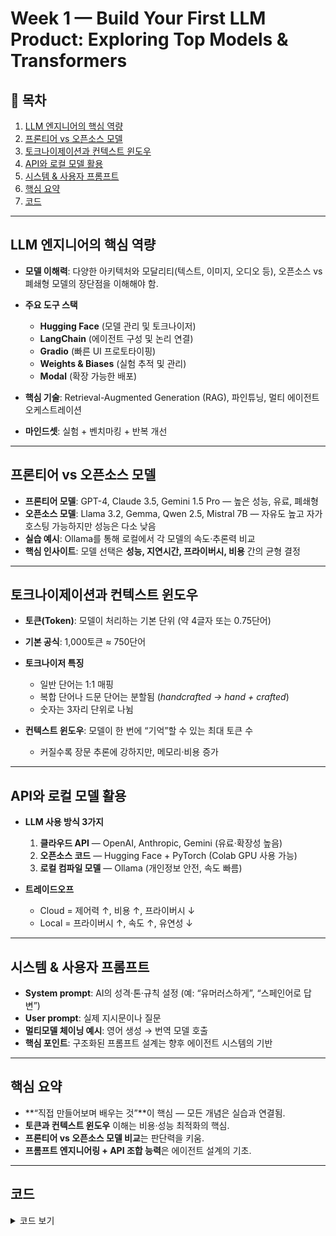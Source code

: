 # Week 1 — Build Your First LLM Product: Exploring Top Models & Transformers

## 🧭 목차

1. [LLM 엔지니어의 핵심 역량](#llm-엔지니어의-핵심-역량)
2. [프론티어 vs 오픈소스 모델](#프론티어-vs-오픈소스-모델)
3. [토크나이제이션과 컨텍스트 윈도우](#토크나이제이션과-컨텍스트-윈도우)
4. [API와 로컬 모델 활용](#api와-로컬-모델-활용)
5. [시스템 & 사용자 프롬프트](#시스템--사용자-프롬프트)
6. [핵심 요약](#핵심-요약)
7. [코드](#코드)

---

## LLM 엔지니어의 핵심 역량

* **모델 이해력**:
  다양한 아키텍처와 모달리티(텍스트, 이미지, 오디오 등),
  오픈소스 vs 폐쇄형 모델의 장단점을 이해해야 함.

* **주요 도구 스택**

  * **Hugging Face** (모델 관리 및 토크나이저)
  * **LangChain** (에이전트 구성 및 논리 연결)
  * **Gradio** (빠른 UI 프로토타이핑)
  * **Weights & Biases** (실험 추적 및 관리)
  * **Modal** (확장 가능한 배포)

* **핵심 기술**: Retrieval-Augmented Generation (RAG), 파인튜닝, 멀티 에이전트 오케스트레이션

* **마인드셋**: 실험 + 벤치마킹 + 반복 개선

---

## 프론티어 vs 오픈소스 모델

* **프론티어 모델**: GPT-4, Claude 3.5, Gemini 1.5 Pro — 높은 성능, 유료, 폐쇄형
* **오픈소스 모델**: Llama 3.2, Gemma, Qwen 2.5, Mistral 7B — 자유도 높고 자가 호스팅 가능하지만 성능은 다소 낮음
* **실습 예시**: Ollama를 통해 로컬에서 각 모델의 속도·추론력 비교
* **핵심 인사이트**: 모델 선택은 **성능, 지연시간, 프라이버시, 비용** 간의 균형 결정

---

## 토크나이제이션과 컨텍스트 윈도우

* **토큰(Token)**: 모델이 처리하는 기본 단위 (약 4글자 또는 0.75단어)
* **기본 공식**: 1,000토큰 ≈ 750단어
* **토크나이저 특징**

  * 일반 단어는 1:1 매핑
  * 복합 단어나 드문 단어는 분할됨 (*handcrafted → hand + crafted*)
  * 숫자는 3자리 단위로 나뉨
* **컨텍스트 윈도우**: 모델이 한 번에 “기억”할 수 있는 최대 토큰 수

  * 커질수록 장문 추론에 강하지만, 메모리·비용 증가

---

## API와 로컬 모델 활용

* **LLM 사용 방식 3가지**

  1. **클라우드 API** — OpenAI, Anthropic, Gemini (유료·확장성 높음)
  2. **오픈소스 코드** — Hugging Face + PyTorch (Colab GPU 사용 가능)
  3. **로컬 컴파일 모델** — Ollama (개인정보 안전, 속도 빠름)

* **트레이드오프**

  * Cloud = 제어력 ↑, 비용 ↑, 프라이버시 ↓
  * Local = 프라이버시 ↑, 속도 ↑, 유연성 ↓

---

## 시스템 & 사용자 프롬프트

* **System prompt**: AI의 성격·톤·규칙 설정 (예: “유머러스하게”, “스페인어로 답변”)
* **User prompt**: 실제 지시문이나 질문
* **멀티모델 체이닝 예시**: 영어 생성 → 번역 모델 호출
* **핵심 포인트**: 구조화된 프롬프트 설계는 향후 에이전트 시스템의 기반

---

## 핵심 요약

* **“직접 만들어보며 배우는 것”**이 핵심 — 모든 개념은 실습과 연결됨.
* **토큰과 컨텍스트 윈도우** 이해는 비용·성능 최적화의 핵심.
* **프론티어 vs 오픈소스 모델 비교**는 판단력을 키움.
* **프롬프트 엔지니어링 + API 조합 능력**은 에이전트 설계의 기초.

---

## 코드

<details>
<summary>코드 보기</summary>

```python
# ============================================================
# 🧠 Week 1 — 주요 코드 패턴
# ============================================================

# (1) Core LLM Call
# 기본 LLM 호출 구조 — 메시지 정의 → 모델 호출 → 결과 추출
messages = [
    {"role": "system", "content": "You are a helpful assistant."},
    {"role": "user", "content": "Summarize this article in markdown."}
]
resp = client.chat.completions.create(model="gpt-4o-mini", messages=messages)
print(resp.choices[0].message.content)

# ------------------------------------------------------------

# (2) System / User Prompt Structure
# System: 규칙·톤 / User: 작업 지시
SYSTEM_PROMPT = "You are an expert summarizer. Return concise markdown."
USER_PROMPT = f"Summarize:\n\n{raw_text}"
messages = [
    {"role": "system", "content": SYSTEM_PROMPT},
    {"role": "user", "content": USER_PROMPT}
]

# ------------------------------------------------------------

# (3) Summarization Helper
# 여러 작업에 활용 가능한 요약 유틸리티
def summarize(text):
    msgs = [
        {"role": "system", "content": "Summarize key ideas in markdown bullets."},
        {"role": "user", "content": text}
    ]
    return client.chat.completions.create(
        model="gpt-4o-mini", messages=msgs
    ).choices[0].message.content

# ------------------------------------------------------------

# (4) Streaming Render
# 토큰 단위로 실시간 출력 — 디버깅과 데모에 유용
from IPython.display import Markdown, display
view, buf = display(Markdown(""), display_id=True), ""
for chunk in stream:      # chunk = LLM의 부분 응답
    buf += chunk
    view.update(Markdown(buf))

# ------------------------------------------------------------

# (5) Generate → Transform Pipeline
# 두 번의 간단한 LLM 호출: 생성 → 변환
# Generate: 초안 생성 (요약, 보고서, 설명)
# Transform: 수정, 번역, 재포맷 등 후처리
draft = summarize(source_text)  # Generate
final = client.chat.completions.create(  # Transform
    model="gpt-4o-mini",
    messages=[
        {"role": "system", "content": "Translate this to Spanish and keep markdown."},
        {"role": "user", "content": draft}
    ]
).choices[0].message.content

# 결과: 생성 → 변환의 단순하지만 강력한 워크플로우
# ============================================================
```

</details>
